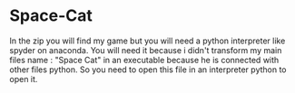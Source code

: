 # Space-Cat

In the zip you will find my game but you will need a python interpreter like spyder on anaconda.
You will need it because i didn't transform my main files name : "Space Cat" in an executable because he is connected with other files python.
So you need to open this file in an interpreter python to open it.
